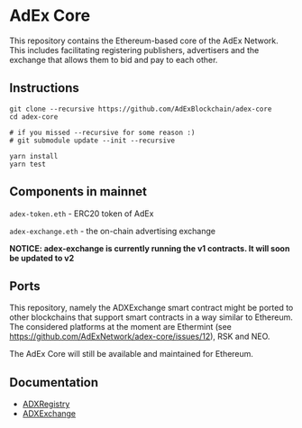 # AdEx Core

This repository contains the Ethereum-based core of the AdEx Network. This includes facilitating registering publishers, advertisers and the exchange that allows them to bid and pay to each other.

## Instructions

```
git clone --recursive https://github.com/AdExBlockchain/adex-core
cd adex-core

# if you missed --recursive for some reason :)
# git submodule update --init --recursive

yarn install
yarn test

```

## Components in mainnet

``adex-token.eth`` - ERC20 token of AdEx

``adex-exchange.eth`` - the on-chain advertising exchange

**NOTICE: adex-exchange is currently running the v1 contracts. It will soon be updated to v2**

## Ports

This repository, namely the ADXExchange smart contract might be ported to other blockchains that support smart contracts in a way similar to Ethereum. The considered platforms at the moment are Ethermint (see https://github.com/AdExNetwork/adex-core/issues/12), RSK and NEO.

The AdEx Core will still be available and maintained for Ethereum.

## Documentation

- [ADXRegistry](/docs/registry.md)
- [ADXExchange](/docs/exchange.md)
